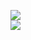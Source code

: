 [![](https://img.shields.io/badge/Made%20With-Github%20Spray-lightgrey.svg?style=for-the-badge&logo=github)](https://github.com/Annihil/github-spray#5094)  
[![](https://i.imgur.com/2DrTn0Z.gif)](https://github.com/Annihil/github-spray)